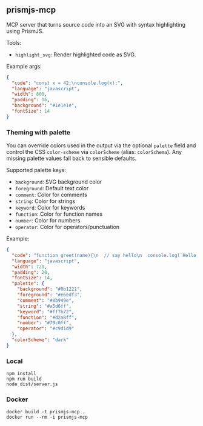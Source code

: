 ## prismjs-mcp

MCP server that turns source code into an SVG with syntax highlighting using PrismJS.

Tools:
- `highlight_svg`: Render highlighted code as SVG.

Example args:

```json
{
  "code": "const x = 42;\nconsole.log(x);",
  "language": "javascript",
  "width": 800,
  "padding": 16,
  "background": "#1e1e1e",
  "fontSize": 14
}
```

### Theming with palette

You can override colors used in the output via the optional `palette` field and control the CSS `color-scheme` via `colorScheme` (alias: `colorSchema`). Any missing palette values fall back to sensible defaults.

Supported palette keys:

- `background`: SVG background color
- `foreground`: Default text color
- `comment`: Color for comments
- `string`: Color for strings
- `keyword`: Color for keywords
- `function`: Color for function names
- `number`: Color for numbers
- `operator`: Color for operators/punctuation

Example:

```json
{
  "code": "function greet(name){\n  // say hello\n  console.log(`Hello, ${name}!`);\n}",
  "language": "javascript",
  "width": 720,
  "padding": 20,
  "fontSize": 14,
  "palette": {
    "background": "#0b1221",
    "foreground": "#e6edf3",
    "comment": "#8b949e",
    "string": "#a5d6ff",
    "keyword": "#ff7b72",
    "function": "#d2a8ff",
    "number": "#79c0ff",
    "operator": "#c9d1d9"
  },
  "colorScheme": "dark"
}
```

### Local
```
npm install
npm run build
node dist/server.js
```

### Docker
```
docker build -t prismjs-mcp .
docker run --rm -i prismjs-mcp
```


